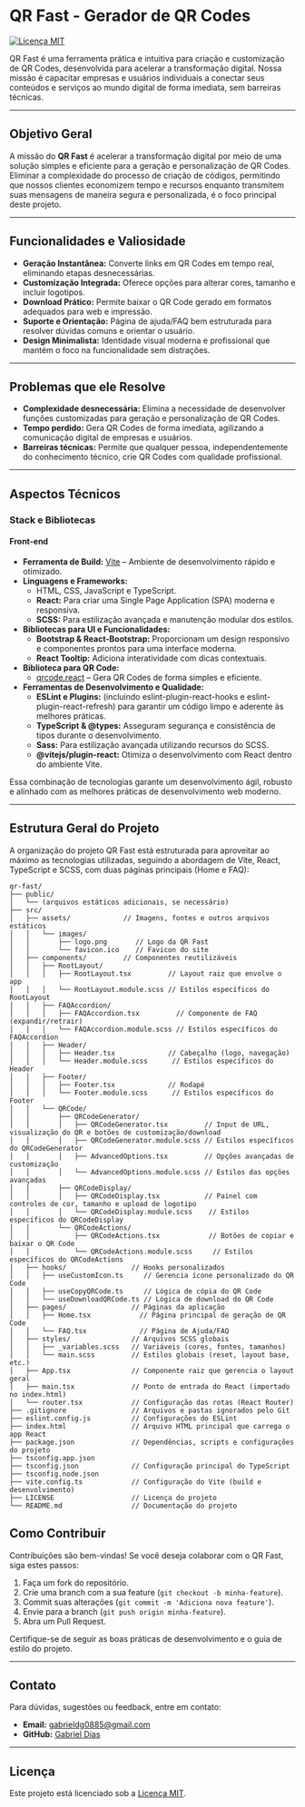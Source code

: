 # QR Fast - Gerador de QR Codes

[![Licença MIT](https://img.shields.io/badge/Licença-MIT-green)](LICENSE)

QR Fast é uma ferramenta prática e intuitiva para criação e customização de QR Codes, desenvolvida para acelerar a transformação digital. Nossa missão é capacitar empresas e usuários individuais a conectar seus conteúdos e serviços ao mundo digital de forma imediata, sem barreiras técnicas.

---

## Objetivo Geral

A missão do **QR Fast** é acelerar a transformação digital por meio de uma solução simples e eficiente para a geração e personalização de QR Codes. Eliminar a complexidade do processo de criação de códigos, permitindo que nossos clientes economizem tempo e recursos enquanto transmitem suas mensagens de maneira segura e personalizada, é o foco principal deste projeto.

---

## Funcionalidades e Valiosidade

- **Geração Instantânea:** Converte links em QR Codes em tempo real, eliminando etapas desnecessárias.
- **Customização Integrada:** Oferece opções para alterar cores, tamanho e incluir logotipos.
- **Download Prático:** Permite baixar o QR Code gerado em formatos adequados para web e impressão.
- **Suporte e Orientação:** Página de ajuda/FAQ bem estruturada para resolver dúvidas comuns e orientar o usuário.
- **Design Minimalista:** Identidade visual moderna e profissional que mantém o foco na funcionalidade sem distrações.

---

## Problemas que ele Resolve

- **Complexidade desnecessária:** Elimina a necessidade de desenvolver funções customizadas para geração e personalização de QR Codes.
- **Tempo perdido:** Gera QR Codes de forma imediata, agilizando a comunicação digital de empresas e usuários.
- **Barreiras técnicas:** Permite que qualquer pessoa, independentemente do conhecimento técnico, crie QR Codes com qualidade profissional.

---

## Aspectos Técnicos

### Stack e Bibliotecas

#### Front-end

- **Ferramenta de Build:** [Vite](https://vitejs.dev/) – Ambiente de desenvolvimento rápido e otimizado.
- **Linguagens e Frameworks:**
  - HTML, CSS, JavaScript e TypeScript.
  - **React:** Para criar uma Single Page Application (SPA) moderna e responsiva.
  - **SCSS:** Para estilização avançada e manutenção modular dos estilos.
- **Bibliotecas para UI e Funcionalidades:**
  - **Bootstrap & React-Bootstrap:** Proporcionam um design responsivo e componentes prontos para uma interface moderna.
  - **React Tooltip:** Adiciona interatividade com dicas contextuais.
- **Biblioteca para QR Code:**
  - [qrcode.react](https://www.npmjs.com/package/qrcode.react) – Gera QR Codes de forma simples e eficiente.
- **Ferramentas de Desenvolvimento e Qualidade:**
  - **ESLint e Plugins:** (incluindo eslint-plugin-react-hooks e eslint-plugin-react-refresh) para garantir um código limpo e aderente às melhores práticas.
  - **TypeScript & @types:** Asseguram segurança e consistência de tipos durante o desenvolvimento.
  - **Sass:** Para estilização avançada utilizando recursos do SCSS.
  - **@vitejs/plugin-react:** Otimiza o desenvolvimento com React dentro do ambiente Vite.

Essa combinação de tecnologias garante um desenvolvimento ágil, robusto e alinhado com as melhores práticas de desenvolvimento web moderno.

---

## Estrutura Geral do Projeto

A organização do projeto QR Fast está estruturada para aproveitar ao máximo as tecnologias utilizadas, seguindo a abordagem de Vite, React, TypeScript e SCSS, com duas páginas principais (Home e FAQ):

```plaintext
qr-fast/
├── public/
│   └── (arquivos estáticos adicionais, se necessário)
├── src/
│   ├── assets/             // Imagens, fontes e outros arquivos estáticos
│   │   └── images/
│   │       ├── logo.png       // Logo da QR Fast
│   │       └── favicon.ico    // Favicon do site
│   ├── components/         // Componentes reutilizáveis
│   │   ├── RootLayout/
│   │   │   ├── RootLayout.tsx         // Layout raiz que envolve o app
│   │   │   └── RootLayout.module.scss // Estilos específicos do RootLayout
│   │   ├── FAQAccordion/
│   │   │   ├── FAQAccordion.tsx         // Componente de FAQ (expandir/retrair)
│   │   │   └── FAQAccordion.module.scss // Estilos específicos do FAQAccordion
│   │   ├── Header/
│   │   │   ├── Header.tsx             // Cabeçalho (logo, navegação)
│   │   │   └── Header.module.scss      // Estilos específicos do Header
│   │   ├── Footer/
│   │   │   ├── Footer.tsx             // Rodapé
│   │   │   └── Footer.module.scss      // Estilos específicos do Footer
│   │   └── QRCode/
│   │       ├── QRCodeGenerator/
│   │       │   ├── QRCodeGenerator.tsx         // Input de URL, visualização do QR e botões de customização/download
│   │       │   ├── QRCodeGenerator.module.scss // Estilos específicos do QRCodeGenerator
│   │       │   ├── AdvancedOptions.tsx         // Opções avançadas de customização
│   │       │   └── AdvancedOptions.module.scss // Estilos das opções avançadas
│   │       ├── QRCodeDisplay/
│   │       │   ├── QRCodeDisplay.tsx           // Painel com controles de cor, tamanho e upload de logotipo
│   │       │   └── QRCodeDisplay.module.scss    // Estilos específicos do QRCodeDisplay
│   │       └── QRCodeActions/
│   │           ├── QRCodeActions.tsx            // Botões de copiar e baixar o QR Code
│   │           └── QRCodeActions.module.scss     // Estilos específicos do QRCodeActions
│   ├── hooks/                // Hooks personalizados
│   │   ├── useCustomIcon.ts     // Gerencia ícone personalizado do QR Code
│   │   ├── useCopyQRCode.ts     // Lógica de cópia do QR Code
│   │   └── useDownloadQRCode.ts // Lógica de download do QR Code
│   ├── pages/                // Páginas da aplicação
│   │   ├── Home.tsx            // Página principal de geração de QR Code
│   │   └── FAQ.tsx             // Página de Ajuda/FAQ
│   ├── styles/               // Arquivos SCSS globais
│   │   ├── _variables.scss   // Variáveis (cores, fontes, tamanhos)
│   │   └── main.scss         // Estilos globais (reset, layout base, etc.)
│   ├── App.tsx               // Componente raiz que gerencia o layout geral
│   ├── main.tsx              // Ponto de entrada do React (importado no index.html)
│   └── router.tsx            // Configuração das rotas (React Router)
├── .gitignore                // Arquivos e pastas ignorados pelo Git
├── eslint.config.js          // Configurações do ESLint
├── index.html                // Arquivo HTML principal que carrega o app React
├── package.json              // Dependências, scripts e configurações do projeto
├── tsconfig.app.json
├── tsconfig.json             // Configuração principal do TypeScript
├── tsconfig.node.json
├── vite.config.ts            // Configuração do Vite (build e desenvolvimento)
├── LICENSE                   // Licença do projeto
└── README.md                 // Documentação do projeto
```

## Como Contribuir

Contribuições são bem-vindas! Se você deseja colaborar com o QR Fast, siga estes passos:

1. Faça um fork do repositório.
2. Crie uma branch com a sua feature (`git checkout -b minha-feature`).
3. Commit suas alterações (`git commit -m 'Adiciona nova feature'`).
4. Envie para a branch (`git push origin minha-feature`).
5. Abra um Pull Request.

Certifique-se de seguir as boas práticas de desenvolvimento e o guia de estilo do projeto.

---

## Contato

Para dúvidas, sugestões ou feedback, entre em contato:

- **Email:** [gabrieldg0885@gmail.com](mailto:gabrieldg0885@gmail.com)
- **GitHub:** [Gabriel Dias](https://github.com/Gab0885)

---

## Licença

Este projeto está licenciado sob a [Licença MIT](LICENSE).